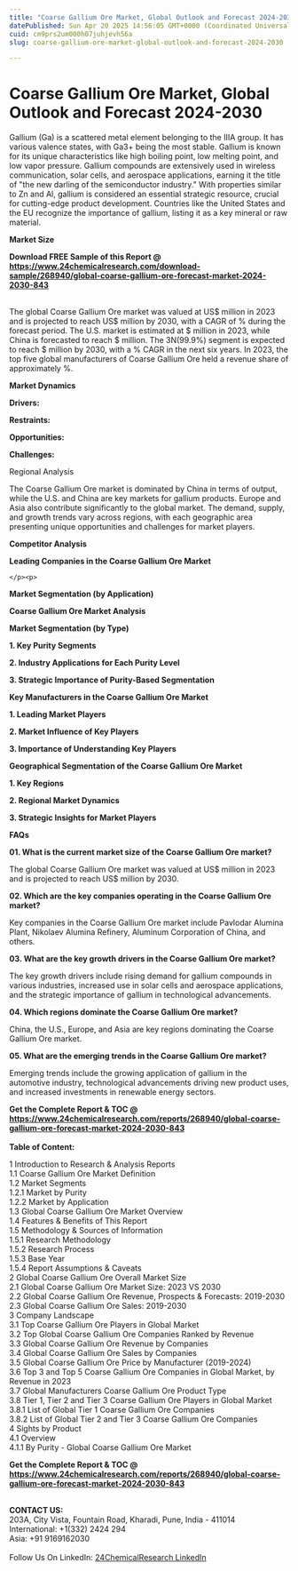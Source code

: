 ```yaml
---
title: "Coarse Gallium Ore Market, Global Outlook and Forecast 2024-2030"
datePublished: Sun Apr 20 2025 14:56:05 GMT+0000 (Coordinated Universal Time)
cuid: cm9prs2um000h07juhjevh56a
slug: coarse-gallium-ore-market-global-outlook-and-forecast-2024-2030

---
```


# Coarse Gallium Ore Market, Global Outlook and Forecast 2024-2030

<p>Gallium (Ga) is a scattered metal element belonging to the IIIA group. It has various valence states, with Ga3+ being the most stable. Gallium is known for its unique characteristics like high boiling point, low melting point, and low vapor pressure. Gallium compounds are extensively used in wireless communication, solar cells, and aerospace applications, earning it the title of "the new darling of the semiconductor industry." With properties similar to Zn and Al, gallium is considered an essential strategic resource, crucial for cutting-edge product development. Countries like the United States and the EU recognize the importance of gallium, listing it as a key mineral or raw material.</p><p>
<strong>Market Size</strong></p><p>
</p><div><b>Download FREE Sample of this Report @ 
            <a href="https://www.24chemicalresearch.com/download-sample/268940/global-coarse-gallium-ore-forecast-market-2024-2030-843">
            https://www.24chemicalresearch.com/download-sample/268940/global-coarse-gallium-ore-forecast-market-2024-2030-843</a></b></div><br><p>The global Coarse Gallium Ore market was valued at US$ million in 2023 and is projected to reach US$ million by 2030, with a CAGR of % during the forecast period. The U.S. market is estimated at $ million in 2023, while China is forecasted to reach $ million. The 3N(99.9%) segment is expected to reach $ million by 2030, with a % CAGR in the next six years. In 2023, the top five global manufacturers of Coarse Gallium Ore held a revenue share of approximately %.</p><p>
<strong>Market Dynamics</strong></p><p>
</p><p><strong>Drivers:</strong></p><p>
</p><p>
</p><p></p><p>
</p><p><strong>Restraints:</strong></p><p>
</p><p>
</p><p></p><p>
</p><p><strong>Opportunities:</strong></p><p>
</p><p>
</p><p></p><p>
</p><p><strong>Challenges:</strong></p><p>
</p><p>
</p><p></p><p>
Regional Analysis</p><p>
</p><p>The Coarse Gallium Ore market is dominated by China in terms of output, while the U.S. and China are key markets for gallium products. Europe and Asia also contribute significantly to the global market. The demand, supply, and growth trends vary across regions, with each geographic area presenting unique opportunities and challenges for market players.</p><p>
<strong>Competitor Analysis</strong></p><p>
<strong>Leading Companies in the Coarse Gallium Ore Market</strong></p><p>

	</p><p>
<strong>Market Segmentation (by Application)</strong></p><p>
<strong>Coarse Gallium Ore Market Analysis</strong></p><p>
</p><p>
</p><p><strong>Market Segmentation (by Type)</strong></p><p>
<strong>1. Key Purity Segments</strong></p><p>
</p><p>
<strong>2. Industry Applications for Each Purity Level</strong></p><p>
</p><p>
<strong>3. Strategic Importance of Purity-Based Segmentation</strong></p><p>
</p><p>
</p><p><strong>Key Manufacturers in the Coarse Gallium Ore Market</strong></p><p>
<strong>1. Leading Market Players</strong></p><p>
</p><p>
<strong>2. Market Influence of Key Players</strong></p><p>
</p><p>
<strong>3. Importance of Understanding Key Players</strong></p><p>
</p><p>
<strong>Geographical Segmentation of the Coarse Gallium Ore Market</strong></p><p>
<strong>1. Key Regions</strong></p><p>
</p><p>
<strong>2. Regional Market Dynamics</strong></p><p>
</p><p>
<strong>3. Strategic Insights for Market Players</strong></p><p>
</p><p>
<strong>FAQs </strong></p><p>
</p><p><strong>01. What is the current market size of the Coarse Gallium Ore market?</strong></p><p>
The global Coarse Gallium Ore market was valued at US$ million in 2023 and is projected to reach US$ million by 2030.</p><p>
</p><p><strong>02. Which are the key companies operating in the Coarse Gallium Ore market?</strong></p><p>
Key companies in the Coarse Gallium Ore market include Pavlodar Alumina Plant, Nikolaev Alumina Refinery, Aluminum Corporation of China, and others.</p><p>
</p><p><strong>03. What are the key growth drivers in the Coarse Gallium Ore market?</strong></p><p>
The key growth drivers include rising demand for gallium compounds in various industries, increased use in solar cells and aerospace applications, and the strategic importance of gallium in technological advancements.</p><p>
</p><p><strong>04. Which regions dominate the Coarse Gallium Ore market?</strong></p><p>
China, the U.S., Europe, and Asia are key regions dominating the Coarse Gallium Ore market.</p><p>
</p><p><strong>05. What are the emerging trends in the Coarse Gallium Ore market?</strong></p><p>
Emerging trends include the growing application of gallium in the automotive industry, technological advancements driving new product uses, and increased investments in renewable energy sectors.</p>

<div><b>Get the Complete Report & TOC @ 
            <a href="https://www.24chemicalresearch.com/reports/268940/global-coarse-gallium-ore-forecast-market-2024-2030-843">
            https://www.24chemicalresearch.com/reports/268940/global-coarse-gallium-ore-forecast-market-2024-2030-843</a></b></div><br>
            <b>Table of Content:</b><p>1 Introduction to Research & Analysis Reports<br />
    1.1 Coarse Gallium Ore Market Definition<br />
    1.2 Market Segments<br />
        1.2.1 Market by Purity<br />
        1.2.2 Market by Application<br />
    1.3 Global Coarse Gallium Ore Market Overview<br />
    1.4 Features & Benefits of This Report<br />
    1.5 Methodology & Sources of Information<br />
        1.5.1 Research Methodology<br />
        1.5.2 Research Process<br />
        1.5.3 Base Year<br />
        1.5.4 Report Assumptions & Caveats<br />
2 Global Coarse Gallium Ore Overall Market Size<br />
    2.1 Global Coarse Gallium Ore Market Size: 2023 VS 2030<br />
    2.2 Global Coarse Gallium Ore Revenue, Prospects & Forecasts: 2019-2030<br />
    2.3 Global Coarse Gallium Ore Sales: 2019-2030<br />
3 Company Landscape<br />
    3.1 Top Coarse Gallium Ore Players in Global Market<br />
    3.2 Top Global Coarse Gallium Ore Companies Ranked by Revenue<br />
    3.3 Global Coarse Gallium Ore Revenue by Companies<br />
    3.4 Global Coarse Gallium Ore Sales by Companies<br />
    3.5 Global Coarse Gallium Ore Price by Manufacturer (2019-2024)<br />
    3.6 Top 3 and Top 5 Coarse Gallium Ore Companies in Global Market, by Revenue in 2023<br />
    3.7 Global Manufacturers Coarse Gallium Ore Product Type<br />
    3.8 Tier 1, Tier 2 and Tier 3 Coarse Gallium Ore Players in Global Market<br />
        3.8.1 List of Global Tier 1 Coarse Gallium Ore Companies<br />
        3.8.2 List of Global Tier 2 and Tier 3 Coarse Gallium Ore Companies<br />
4 Sights by Product<br />
    4.1 Overview<br />
        4.1.1 By Purity - Global Coarse Gallium Ore Market</p>

<div><b>Get the Complete Report & TOC @ 
            <a href="https://www.24chemicalresearch.com/reports/268940/global-coarse-gallium-ore-forecast-market-2024-2030-843">
            https://www.24chemicalresearch.com/reports/268940/global-coarse-gallium-ore-forecast-market-2024-2030-843</a></b></div><br>

<b>CONTACT US:</b><br>
            203A, City Vista, Fountain Road, Kharadi, Pune, India - 411014<br>
            International: +1(332) 2424 294<br>
            Asia: +91 9169162030 <br><br>
            Follow Us On LinkedIn: <a href="https://www.linkedin.com/company/24chemicalresearch/">24ChemicalResearch LinkedIn</a>